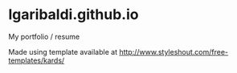 # lgaribaldi.github.io
My portfolio / resume

Made using template available at http://www.styleshout.com/free-templates/kards/
